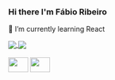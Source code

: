 ### Hi there I'm Fábio Ribeiro

🌱 I’m currently learning React
<div>
  <a href="https://github.com/fabiosanchesr">
    <img align="center" src="https://github-readme-stats.vercel.app/api?username=fabiosanchesr&show_icons=true&theme=dark" />
  </a>
  <a href="https://github.com/fabiosanchesr">
    <img align="center" src="https://github-readme-stats.vercel.app/api/top-langs/?username=fabiosanchesr&show_icons=true&theme=dark" />
  </a>
</div>

<div style="display: inline_block"><br>
  <img height="30" width="40" src="https://cdn.jsdelivr.net/gh/devicons/devicon/icons/nextjs/nextjs-line.svg" />
  <img height="30" width="40" src="https://cdn.jsdelivr.net/gh/devicons/devicon/icons/nextjs/nextjs-line.svg" />
</div>


<!--
**fabiosanchesr/fabiosanchesr** is a ✨ _special_ ✨ repository because its `README.md` (this file) appears on your GitHub profile.

Here are some ideas to get you started:

- 🔭 I’m currently working on ...
- 🌱 I’m currently learning ...
- 👯 I’m looking to collaborate on ...
- 🤔 I’m looking for help with ...
- 💬 Ask me about ...
- 📫 How to reach me: ...
- 😄 Pronouns: ...
- ⚡ Fun fact: ...
-->

